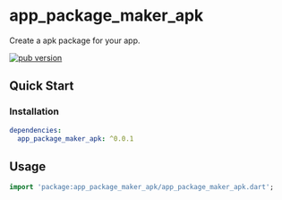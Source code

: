 # app_package_maker_apk

Create a apk package for your app.

[![pub version][pub-image]][pub-url]

[pub-image]: https://img.shields.io/pub/v/app_package_maker_apk.svg
[pub-url]: https://pub.dev/packages/app_package_maker_apk

## Quick Start

### Installation

```yaml
dependencies:
  app_package_maker_apk: ^0.0.1
```

## Usage

```dart
import 'package:app_package_maker_apk/app_package_maker_apk.dart';
```
